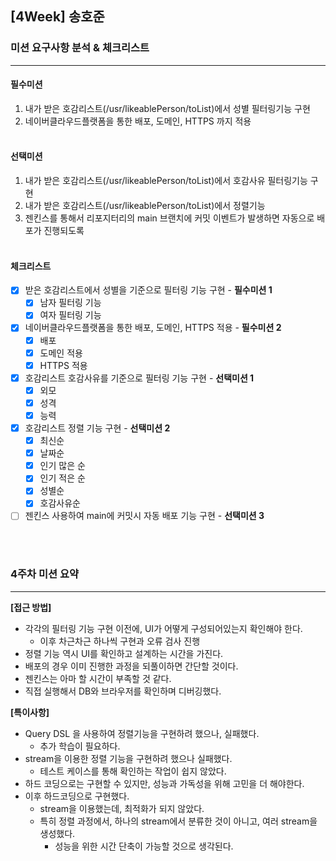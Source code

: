 ## [4Week] 송호준

### 미션 요구사항 분석 & 체크리스트

---
#### 필수미션
1. 내가 받은 호감리스트(/usr/likeablePerson/toList)에서 성별 필터링기능 구현
2. 네이버클라우드플랫폼을 통한 배포, 도메인, HTTPS 까지 적용
<br><br>
#### 선택미션
1. 내가 받은 호감리스트(/usr/likeablePerson/toList)에서 호감사유 필터링기능 구현
2. 내가 받은 호감리스트(/usr/likeablePerson/toList)에서 정렬기능
3. 젠킨스를 통해서 리포지터리의 main 브랜치에 커밋 이벤트가 발생하면 자동으로 배포가 진행되도록
<br><br>
#### 체크리스트
- [x] 받은 호감리스트에서 성별을 기준으로 필터링 기능 구현 - **필수미션 1**
  - [x] 남자 필터링 기능
  - [x] 여자 필터링 기능
- [x] 네이버클라우드플랫폼을 통한 배포, 도메인, HTTPS 적용 - **필수미션 2**
  - [x] 배포
  - [x] 도메인 적용
  - [x] HTTPS 적용
- [x] 호감리스트 호감사유를 기준으로 필터링 기능 구현 - **선택미션 1**
  - [x] 외모
  - [x] 성격
  - [x] 능력
- [x] 호감리스트 정렬 기능 구현 - **선택미션 2**
  - [x] 최신순
  - [x] 날짜순
  - [x] 인기 많은 순
  - [x] 인기 적은 순
  - [x] 성별순
  - [x] 호감사유순
- [ ] 젠킨스 사용하여 main에 커밋시 자동 배포 기능 구현 - **선택미션 3**

<br><br>

### 4주차 미션 요약

---

**[접근 방법]**

- 각각의 필터링 기능 구현 이전에, UI가 어떻게 구성되어있는지 확인해야 한다.
  - 이후 차근차근 하나씩 구현과 오류 검사 진행
- 정렬 기능 역시 UI를 확인하고 설계하는 시간을 가진다.
- 배포의 경우 이미 진행한 과정을 되풀이하면 간단할 것이다.
- 젠킨스는 아마 할 시간이 부족할 것 같다.
- 직접 실행해서 DB와 브라우저를 확인하며 디버깅했다.


**[특이사항]**
- Query DSL 을 사용하여 정렬기능을 구현하려 했으나, 실패했다.
  - 추가 학습이 필요하다.
- stream을 이용한 정렬 기능을 구현하려 했으나 실패했다.
  - 테스트 케이스를 통해 확인하는 작업이 쉽지 않았다.
- 하드 코딩으로는 구현할 수 있지만, 성능과 가독성을 위해 고민을 더 해야한다.
- 이후 하드코딩으로 구현했다.
  - stream을 이용했는데, 최적화가 되지 않았다.
  - 특히 정렬 과정에서, 하나의 stream에서 분류한 것이 아니고, 여러 stream을 생성했다.
    - 성능을 위한 시간 단축이 가능할 것으로 생각된다.